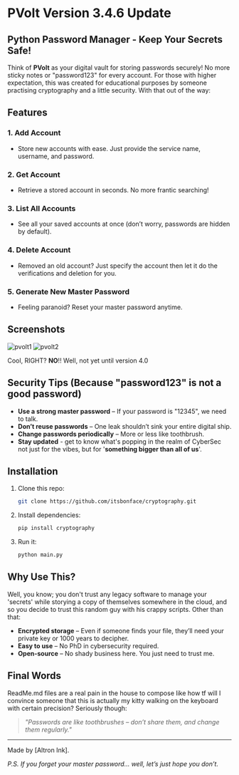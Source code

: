 # PVolt Version 3.4.6 Update

## Python Password Manager - Keep Your Secrets Safe!  
Think of **PVolt** as your digital vault for storing passwords securely! No more sticky notes or "password123" for every account.
For those with higher expectation, this was created for educational purposes by someone practising cryptography and a little security. With that out of the way:

## Features  

### 1. **Add Account**  
   - Store new accounts with ease. Just provide the service name, username, and password. 

### 2. **Get Account**  
   - Retrieve a stored account in seconds. No more frantic searching!  

### 3. **List All Accounts**  
   - See all your saved accounts at once (don’t worry, passwords are hidden by default). 

### 4. **Delete Account**  
   - Removed an old account? Just specify the account then let it do the verifications and deletion for you.

### 5. **Generate New Master Password**  
   - Feeling paranoid? Reset your master password anytime.

## Screenshots  
![pvolt1](https://github.com/user-attachments/assets/1e09c9dd-e176-4a2d-badb-aa67478a5762)
![pvolt2](https://github.com/user-attachments/assets/10f3af6c-5d63-4e84-8030-7d25a22b2fde)

Cool, RIGHT? **NO**!! Well, not yet until version 4.0

## Security Tips (Because "password123" is not a good password)  

- **Use a strong master password** – If your password is "12345", we need to talk.
- **Don’t reuse passwords** – One leak shouldn’t sink your entire digital ship.  
- **Change passwords periodically** – More or less like toothbrush.
- **Stay updated** - get to know what's popping in the realm of CyberSec not just for the vibes, but for '**something bigger than all of us**'.

## Installation  

1. Clone this repo:  
   ```sh
   git clone https://github.com/itsbonface/cryptography.git
   ```
2. Install dependencies:  
   ```sh
   pip install cryptography
   ```
3. Run it:  
   ```sh
   python main.py
   ```

## Why Use This?  

Well, you know; you don't trust any legacy software to manage your 'secrets' while storying a copy of themselves somewhere in the cloud, and so you decide to trust this random guy with his crappy scripts. Other than that:
- **Encrypted storage** – Even if someone finds your file, they’ll need your private key or 1000 years to decipher.  
- **Easy to use** – No PhD in cybersecurity required.  
- **Open-source** – No shady business here. You just need to trust me.

## Final Words  

ReadMe.md files are a real pain in the house to compose like how tf will I convince someone that this is actually my kitty walking on the keyboard with certain precision?
Seriously though:
> *"Passwords are like toothbrushes – don’t share them, and change them regularly."*

---  
Made by [Altron Ink].   

*P.S. If you forget your master password… well, let’s just hope you don’t.*
